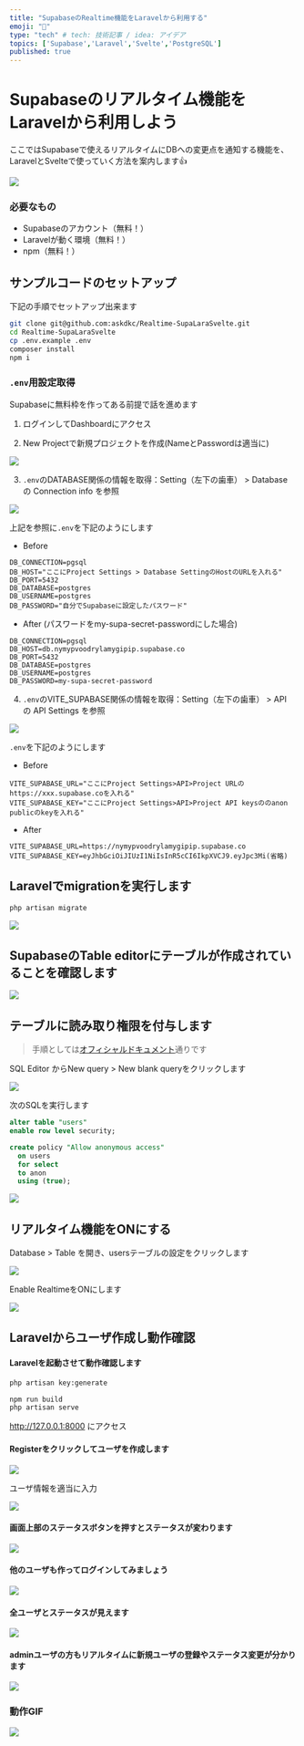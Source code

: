 ```yaml
---
title: "SupabaseのRealtime機能をLaravelから利用する"
emoji: "🐘"
type: "tech" # tech: 技術記事 / idea: アイデア
topics: ['Supabase','Laravel','Svelte','PostgreSQL']
published: true
---
```

# Supabaseのリアルタイム機能をLaravelから利用しよう

ここではSupabaseで使えるリアルタイムにDBへの変更点を通知する機能を、LaravelとSvelteで使っていく方法を案内します👍

![](https://storage.googleapis.com/zenn-user-upload/34960a3242a4-20230809.gif)

### 必要なもの
- Supabaseのアカウント（無料！）
- Laravelが動く環境（無料！）
- npm（無料！）

## サンプルコードのセットアップ

下記の手順でセットアップ出来ます

```bash
git clone git@github.com:askdkc/Realtime-SupaLaraSvelte.git
cd Realtime-SupaLaraSvelte
cp .env.example .env
composer install
npm i
```

### `.env`用設定取得

Supabaseに無料枠を作ってある前提で話を進めます

1. ログインしてDashboardにアクセス


2. New Projectで新規プロジェクトを作成(NameとPasswordは適当に)

![](https://storage.googleapis.com/zenn-user-upload/5c17b39d6653-20230809.png)

3. `.env`のDATABASE関係の情報を取得：Setting（左下の歯車） > Database の Connection info を参照

![](https://storage.googleapis.com/zenn-user-upload/5aef65f659a9-20230809.png)

上記を参照に`.env`を下記のようにします

- Before
```env
DB_CONNECTION=pgsql
DB_HOST="ここにProject Settings > Database SettingのHostのURLを入れる"
DB_PORT=5432
DB_DATABASE=postgres
DB_USERNAME=postgres
DB_PASSWORD="自分でSupabaseに設定したパスワード"
```

- After (パスワードをmy-supa-secret-passwordにした場合)
```env
DB_CONNECTION=pgsql
DB_HOST=db.nymypvoodrylamygipip.supabase.co
DB_PORT=5432
DB_DATABASE=postgres
DB_USERNAME=postgres
DB_PASSWORD=my-supa-secret-password
```

4. `.env`のVITE_SUPABASE関係の情報を取得：Setting（左下の歯車） > API の API Settings を参照

![](https://storage.googleapis.com/zenn-user-upload/46d360d58b94-20230809.png)

`.env`を下記のようにします

- Before
```env
VITE_SUPABASE_URL="ここにProject Settings>API>Project URLのhttps://xxx.supabase.coを入れる"
VITE_SUPABASE_KEY="ここにProject Settings>API>Project API keysののanon publicのkeyを入れる"
```

- After
```env
VITE_SUPABASE_URL=https://nymypvoodrylamygipip.supabase.co
VITE_SUPABASE_KEY=eyJhbGciOiJIUzI1NiIsInR5cCI6IkpXVCJ9.eyJpc3Mi(省略)
```

## Laravelでmigrationを実行します

```bash
php artisan migrate
```

![](https://storage.googleapis.com/zenn-user-upload/a143562bdbf7-20230809.png)

## SupabaseのTable editorにテーブルが作成されていることを確認します

![](https://storage.googleapis.com/zenn-user-upload/f6436aa48073-20230809.png)

## テーブルに読み取り権限を付与します

> 手順としては[オフィシャルドキュメント](https://supabase.com/docs/guides/realtime/postgres-changes)通りです
>

SQL Editor からNew query > New blank queryをクリックします

![](https://storage.googleapis.com/zenn-user-upload/9c384aa59743-20230809.png)

次のSQLを実行します
```sql
alter table "users"
enable row level security;

create policy "Allow anonymous access"
  on users
  for select
  to anon
  using (true);
```

![](https://storage.googleapis.com/zenn-user-upload/53655b57aa18-20230809.png)


## リアルタイム機能をONにする

Database > Table を開き、usersテーブルの設定をクリックします

![](https://storage.googleapis.com/zenn-user-upload/f25b2f128f22-20230809.png)

Enable RealtimeをONにします

![](https://storage.googleapis.com/zenn-user-upload/26f2d74ca591-20230809.png)

## Laravelからユーザ作成し動作確認

#### Laravelを起動させて動作確認します

```bash
php artisan key:generate

npm run build
php artisan serve
```

http://127.0.0.1:8000 にアクセス

#### Registerをクリックしてユーザを作成します

![](https://storage.googleapis.com/zenn-user-upload/1a52388491c6-20230809.png)

ユーザ情報を適当に入力

![](https://storage.googleapis.com/zenn-user-upload/57a090fff9d4-20230809.png)

#### 画面上部のステータスボタンを押すとステータスが変わります

![](https://storage.googleapis.com/zenn-user-upload/a065d5f4eba7-20230809.png)

#### 他のユーザも作ってログインしてみましょう

![](https://storage.googleapis.com/zenn-user-upload/92618df14b11-20230809.png)

#### 全ユーザとステータスが見えます

![](https://storage.googleapis.com/zenn-user-upload/1e2900935e07-20230809.png)

#### adminユーザの方もリアルタイムに新規ユーザの登録やステータス変更が分かります

![](https://storage.googleapis.com/zenn-user-upload/8af3d3a54b00-20230809.png)

### 動作GIF

![](https://storage.googleapis.com/zenn-user-upload/34960a3242a4-20230809.gif)
